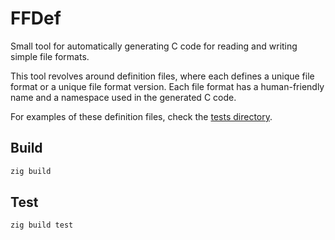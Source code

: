 # FFDef

Small tool for automatically generating C code for reading and writing simple
file formats.

This tool revolves around definition files, where each defines a unique file
format or a unique file format version. Each file format has a human-friendly
name and a namespace used in the generated C code.

For examples of these definition files, check the [tests directory][tests-dir].

## Build

```sh
zig build
```

## Test

```sh
zig build test
```

[tests-dir]: src/tests/
